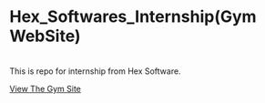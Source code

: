 # Hex_Softwares_Internship(Gym WebSite)
<br> This is repo for internship from Hex Software.<br>

[View The Gym Site](https://illustrious-kangaroo-263198.netlify.app/)
